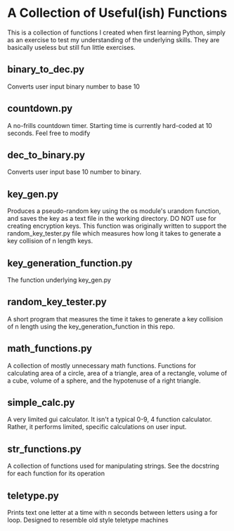 # A Collection of Useful(ish) Functions
This is a collection of functions I created when first learning Python, 
simply as an exercise to test my understanding of the underlying skills. 
They are basically useless but still fun little exercises.

## binary_to_dec.py
Converts user input binary number to base 10

## countdown.py
A no-frills countdown timer. Starting time is currently hard-coded 
at 10 seconds. Feel free to modify

## dec_to_binary.py
Converts user input base 10 number to binary.

## key_gen.py
Produces a pseudo-random key using the os module's urandom function,
and saves the key as a text file in the working directory.
DO NOT use for creating encryption keys. This function was originally
written to support the random_key_tester.py file which measures how 
long it takes to generate a key collision of n length keys.

## key_generation_function.py
The function underlying key_gen.py

## random_key_tester.py
A short program that measures the time it takes to generate a key
collision of n length using the key_generation_function in this repo.

## math_functions.py
A collection of mostly unnecessary math functions. Functions for
calculating area of a circle, area of a triangle, area of a rectangle,
volume of a cube, volume of a sphere, and the hypotenuse of a right
triangle.

## simple_calc.py
A very limited gui calculator. It isn't a typical 0-9, 4 function calculator.
Rather, it performs limited, specific calculations on user input.

## str_functions.py
A collection of functions used for manipulating strings. See the docstring
for each function for its operation

## teletype.py
Prints text one letter at a time with n seconds between letters
using a for loop. Designed to resemble old style teletype machines